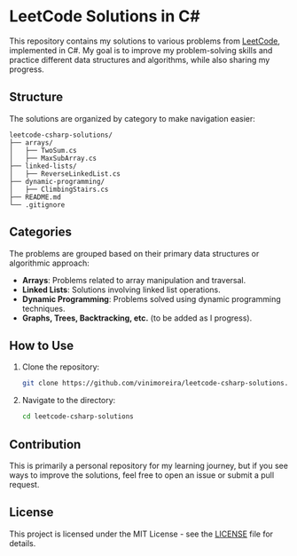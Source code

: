# LeetCode Solutions in C#

This repository contains my solutions to various problems from [LeetCode](https://leetcode.com/), implemented in C#. My goal is to improve my problem-solving skills and practice different data structures and algorithms, while also sharing my progress.

## Structure

The solutions are organized by category to make navigation easier:

```
leetcode-csharp-solutions/
├── arrays/
│   ├── TwoSum.cs
│   ├── MaxSubArray.cs
├── linked-lists/
│   ├── ReverseLinkedList.cs
├── dynamic-programming/
│   ├── ClimbingStairs.cs
├── README.md
└── .gitignore
```

## Categories

The problems are grouped based on their primary data structures or algorithmic approach:

- **Arrays**: Problems related to array manipulation and traversal.
- **Linked Lists**: Solutions involving linked list operations.
- **Dynamic Programming**: Problems solved using dynamic programming techniques.
- **Graphs, Trees, Backtracking, etc.** (to be added as I progress).


## How to Use

1. Clone the repository:
   ```bash
   git clone https://github.com/vinimoreira/leetcode-csharp-solutions.git
   ```
2. Navigate to the directory:
   ```bash
   cd leetcode-csharp-solutions
   ```

## Contribution

This is primarily a personal repository for my learning journey, but if you see ways to improve the solutions, feel free to open an issue or submit a pull request.

## License

This project is licensed under the MIT License - see the [LICENSE](LICENSE) file for details.
